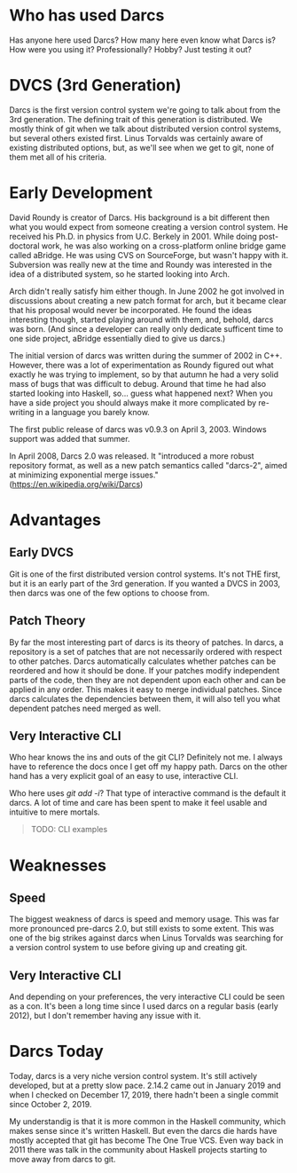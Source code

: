 # Who has used Darcs
Has anyone here used Darcs? How many here even know what Darcs is? How were you using it? Professionally? Hobby? Just testing it out?

# DVCS (3rd Generation)
Darcs is the first version control system we're going to talk about from the 3rd generation. The defining trait of this generation is distributed. We mostly think of git when we talk about distributed version control systems, but several others existed first. Linus Torvalds was certainly aware of existing distributed options, but, as we'll see when we get to git, none of them met all of his criteria.

# Early Development
David Roundy is creator of Darcs. His background is a bit different then what you would expect from someone creating a version control system. He received his Ph.D. in physics from U.C. Berkely in 2001. While doing post-doctoral work, he was also working on a cross-platform online bridge game called aBridge. He was using CVS on SourceForge, but wasn't happy with it. Subversion was really new at the time and Roundy was interested in the idea of a distributed system, so he started looking into Arch.

Arch didn't really satisfy him either though. In June 2002 he got involved in discussions about creating a new patch format for arch, but it became clear that his proposal would never be incorporated. He found the ideas interesting though, started playing around with them, and, behold, darcs was born. (And since a developer can really only dedicate sufficent time to one side project, aBridge essentially died to give us darcs.)

The initial version of darcs was written during the summer of 2002 in C++. However, there was a lot of experimentation as Roundy figured out what exactly he was trying to implement, so by that autumn he had a very solid mass of bugs that was difficult to debug. Around that time he had also started looking into Haskell, so... guess what happened next? When you have a side project you should always make it more complicated by re-writing in a language you barely know.

The first public release of darcs was v0.9.3 on April 3, 2003. Windows support was added that summer. 

In April 2008, Darcs 2.0 was released. It "introduced a more robust repository format, as well as a new patch semantics called "darcs-2", aimed at minimizing exponential merge issues." (https://en.wikipedia.org/wiki/Darcs)

# Advantages
## Early DVCS
Git is one of the first distributed version control systems. It's not THE first, but it is an early part of the 3rd generation. If you wanted a DVCS in 2003, then darcs was one of the few options to choose from.

## Patch Theory
By far the most interesting part of darcs is its theory of patches. In darcs, a repository is a set of patches that are not necessarily ordered with respect to other patches. Darcs automatically calculates whether patches can be reordered and how it should be done. If your patches modify independent parts of the code, then they are not dependent upon each other and can be applied in any order. This makes it easy to merge individual patches. Since darcs calculates the dependencies between them, it will also tell you what dependent patches need merged as well.

## Very Interactive CLI
Who hear knows the ins and outs of the git CLI? Definitely not me. I always have to reference the docs once I get off my happy path. Darcs on the other hand has a very explicit goal of an easy to use, interactive CLI.

Who here uses _git add -i_? That type of interactive command is the default it darcs. A lot of time and care has been spent to make it feel usable and intuitive to mere mortals.
> TODO: CLI examples

# Weaknesses
## Speed
The biggest weakness of darcs is speed and memory usage. This was far more pronounced pre-darcs 2.0, but still exists to some extent. This was one of the big strikes against darcs when Linus Torvalds was searching for a version control system to use before giving up and creating git.

## Very Interactive CLI
And depending on your preferences, the very interactive CLI could be seen as a con. It's been a long time since I used darcs on a regular basis (early 2012), but I don't remember having any issue with it.

# Darcs Today
Today, darcs is a very niche version control system. It's still actively developed, but at a pretty slow pace. 2.14.2 came out in January 2019 and when I checked on December 17, 2019, there hadn't been a single commit since October 2, 2019.

My understandig is that it is more common in the Haskell community, which makes sense since it's written Haskell. But even the darcs die hards have mostly accepted that git has become The One True VCS. Even way back in 2011 there was talk in the community about Haskell projects starting to move away from darcs to git.